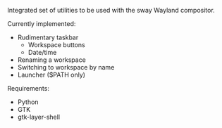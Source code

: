 Integrated set of utilities to be used with the sway Wayland compositor.

Currently implemented:

* Rudimentary taskbar
  * Workspace buttons
  * Date/time
* Renaming a workspace
* Switching to workspace by name
* Launcher ($PATH only)

Requirements:

* Python
* GTK
* gtk-layer-shell